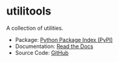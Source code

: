 # utilitools

A collection of utilities.

- Package: [Python Package Index (PyPI)](https://pypi.org/project/utilitools)
- Documentation: [Read the Docs](https://utilitools.readthedocs.io)
- Source Code: [GitHub](https://github.com/idanhazan/utilitools)
